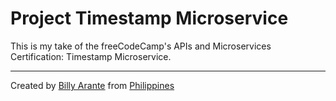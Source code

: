 
# Project Timestamp Microservice

This is my take of the freeCodeCamp's APIs and Microservices Certification: Timestamp Microservice.

---
Created by [Billy Arante](#) from [Philippines](#)
